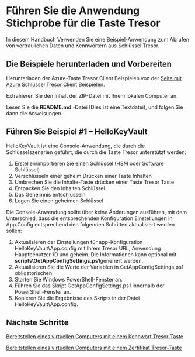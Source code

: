<properties
    pageTitle="Zulassen der Anwendung Revtrieve Azure Stapel Schlüssel Tresor Kennwörter | Microsoft Azure"
    description="Verwenden Sie eine Beispiel-app mit Azure Stapel Schlüssel Tresor entwickelt"
    services="azure-stack"
    documentationCenter=""
    authors="rlfmendes"
    manager="natmack"
    editor=""/>

<tags
    ms.service="azure-stack"
    ms.workload="na"
    ms.tgt_pltfrm="na"
    ms.devlang="na"
    ms.topic="get-started-article"
    ms.date="09/26/2016"
    ms.author="ricardom"/>

# <a name="run-the-sample-application-for-key-vault"></a>Führen Sie die Anwendung Stichprobe für die Taste Tresor 

In diesem Handbuch Verwenden Sie eine Beispiel-Anwendung zum Abrufen von vertraulichen Daten und Kennwörtern aus Schlüssel Tresor.

## <a name="download-the-samples-and-prepare"></a>Die Beispiele herunterladen und Vorbereiten

Herunterladen der Azure-Taste Tresor Client Beispielen von der [Seite mit Azure Schlüssel Tresor Client Beispielen](https://www.microsoft.com/en-us/download/details.aspx?id=45343).

Extrahieren Sie den Inhalt der ZIP-Datei mit Ihrem lokalen Computer an.

Lesen Sie die **README.md** -Datei (Dies ist eine Textdatei), und folgen Sie dann die Anweisungen.

## <a name="run-sample-1--hellokeyvault"></a>Führen Sie Beispiel #1 – HelloKeyVault
HelloKeyVault ist eine Console-Anwendung, die durch die Schlüsselszenarien geführt, die durch die Taste Tresor unterstützt werden:

  1. Erstellen/importieren Sie einen Schlüssel (HSM oder Software Schlüssel)
  2. Verschlüsseln einer geheim Drücken einer Taste Inhalten
  3. Umbrechen Sie die Inhalte-Taste drücken einer Taste Tresor Taste
  4. Entpacken Sie den Inhalten Schlüssel
  5. Das Geheimnis entschlüsseln
  6. Legen Sie einen geheimen Schlüssel

Die Console-Anwendung sollte über keine Änderungen ausführen, mit dem Unterschied, dass die entsprechenden Konfiguration Einstellungen in App.Config entsprechend den folgenden Schritten aktualisiert werden sollen:

1. Aktualisieren der Einstellungen für app-Konfiguration HelloKeyVault\App.config mit Ihrem Tresor URL, Anwendung Hauptbenutzer-ID und geheim. Die Informationen kann optional mit **scripts\GetAppConfigSettings.ps1**generiert werden.
2. Aktualisieren Sie die Werte der Variablen in GetAppConfigSettings.ps1 obligatorischen.
3. Starten Sie Windows PowerShell-Fenster an.
4. Führen Sie das Skript GetAppConfigSettings.ps1 innerhalb der PowerShell-Fenster an.
5. Kopieren Sie die Ergebnisse des Skripts in der Datei HelloKeyVault\App.config.


## <a name="next-steps"></a>Nächste Schritte

[Bereitstellen eines virtuellen Computers mit einem Kennwort Tresor-Taste](azure-stack-kv-deploy-vm-with-secret.md)

[Bereitstellen eines virtuellen Computers mit einem Zertifikat Tresor-Taste](azure-stack-kv-push-secret-into-vm.md)